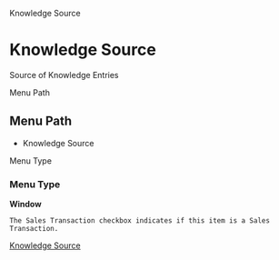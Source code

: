 
Knowledge Source
# Knowledge Source


Source of Knowledge Entries

Menu Path
## Menu Path



- Knowledge Source

Menu Type
### Menu Type

**Window**

```
The Sales Transaction checkbox indicates if this item is a Sales Transaction.
```

[Knowledge Source](functional-guide/window/window-knowledge-source.md)